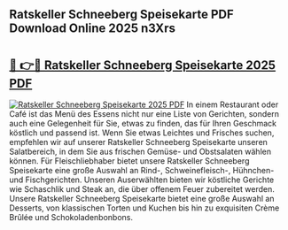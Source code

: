 ## Ratskeller Schneeberg Speisekarte PDF Download Online 2025 n3Xrs

# <h2><a href="http://gc8chl0.nevu.top/?p=Ratskeller+Schneeberg+Speisekarte">🔗 👉🔴 Ratskeller Schneeberg Speisekarte 2025 PDF</a></h2>

[![Ratskeller Schneeberg Speisekarte 2025 PDF](https://i.imgur.com/dBaPXMq.png)](http://gc8chl0.nevu.top/?p=Ratskeller+Schneeberg+Speisekarte)
In einem Restaurant oder Café ist das Menü des Essens nicht nur eine Liste von Gerichten, sondern auch eine Gelegenheit für Sie, etwas zu finden, das für Ihren Geschmack köstlich und passend ist. Wenn Sie etwas Leichtes und Frisches suchen, empfehlen wir auf unserer Ratskeller Schneeberg Speisekarte unseren Salatbereich, in dem Sie aus frischen Gemüse- und Obstsalaten wählen können. Für Fleischliebhaber bietet unsere Ratskeller Schneeberg Speisekarte eine große Auswahl an Rind-, Schweinefleisch-, Hühnchen- und Fischgerichten. Unseren Auserwählten bieten wir köstliche Gerichte wie Schaschlik und Steak an, die über offenem Feuer zubereitet werden. Unsere Ratskeller Schneeberg Speisekarte bietet eine große Auswahl an Desserts, von klassischen Torten und Kuchen bis hin zu exquisiten Crème Brûlée und Schokoladenbonbons.
